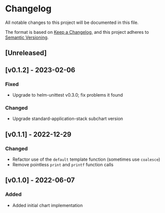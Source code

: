 # Changelog
All notable changes to this project will be documented in this file.

The format is based on [Keep a Changelog](https://keepachangelog.com/en/1.0.0/),
and this project adheres to [Semantic Versioning](https://semver.org/spec/v2.0.0.html).

## [Unreleased]

## [v0.1.2] - 2023-02-06
### Fixed
- Upgrade to helm-unittest v0.3.0; fix problems it found
### Changed
- Upgrade standard-application-stack subchart version

## [v0.1.1] - 2022-12-29
### Changed
- Refactor use of the `default` template function (sometimes use `coalesce`)
- Remove pointless `print` and `printf` function calls

## [v0.1.0] - 2022-06-07
### Added
- Added initial chart implementation
